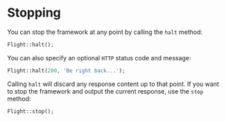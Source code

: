 # <a id="stopping"></a> Stopping

You can stop the framework at any point by calling the `halt` method:

``` php
Flight::halt();
```

You can also specify an optional `HTTP` status code and message:

``` php
Flight::halt(200, 'Be right back...');
```

Calling `halt` will discard any response content up to that point. If you want to stop
the framework and output the current response, use the `stop` method:

``` php
Flight::stop();
```
